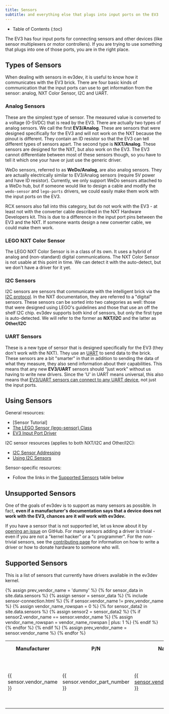 ```yaml
---
title: Sensors
subtitle: and everything else that plugs into input ports on the EV3
---
```


* Table of Contents
{:toc}

The EV3 has four input ports for connecting sensors and other devices (like
sensor multiplexers or motor controllers). If you are trying to use something
that plugs into one of those ports, you are in the right place.

## Types of Sensors

When dealing with sensors in ev3dev, it is useful to know how it communicates
with the EV3 brick. There are four basic kinds of communication that the input
ports can use to get information from the sensor: analog, NXT Color Sensor, I2C
and UART.

### Analog Sensors

These are the simplest type of sensor. The measured value is converted to a
voltage (0-5VDC) that is read by the EV3. There are actually two types of
analog sensors. We call the first **EV3/Analog**. These are sensors that were
designed specifically for the EV3 and will not work on the NXT because the
pinout is different. They contain an ID resistor so that the EV3 can tell
different types of sensors apart. The second type is **NXT/Analog**. These
sensors are designed for the NXT, but also work on the EV3. The EV3 cannot
differentiate between most of these sensors though, so you have to tell it
which one your have or just use the generic driver.

WeDo sensors, referred to as **WeDo/Analog**, are also analog sensors. They are
actually electrically similar to EV3/Analog sensors (require 5V power and have
ID resistor). Currently, we only support WeDo sensors attached to a WeDo hub,
but if someone would like to design a cable and modify the `wedo-sensor` and
`lego-ports` drivers, we could easily make them work with the input ports on
the EV3.

RCX sensors also fall into this category, but do not work with the EV3 - at
least not with the converter cable described in the NXT Hardware Developers
kit. This is due to a difference in the input port pins between the EV3 and
the NXT. If someone wants design a new converter cable, we could make them work.

### LEGO NXT Color Sensor

The LEGO NXT Color Sensor is in a class of its own. It uses a hybrid of analog
and (non-standard) digital communications. The NXT Color Sensor is not usable
at this point in time. We can detect it with the auto-detect, but we don't
have a driver for it yet.


### I2C Sensors

I2C sensors are sensors that communicate with the intelligent brick via the
[I2C protocol]. In the NXT documentation, they are referred to a "digital"
sensors. These sensors can be sorted into two categories as well: those that
were designed using LEGO's guidelines and those that use an off the shelf I2C
chip. ev3dev supports both kind of sensors, but only the first type is
auto-detected. We will refer to the former as **NXT/I2C** and the latter as
**Other/I2C**

### UART Sensors

These is a new type of sensor that is designed specifically for the EV3 (they
don't work with the NXT). They use an [UART] to send data to the brick. These
sensors are a bit "smarter" in that in addition to sending the data of what
they measure, they also send information about their capabilities. This means
that any new **EV3/UART** sensors should "just work" without us having to write
new drivers. Since the 'U' in UART means universal, this also means that
[EV3/UART sensors can connect to any UART device][using-uart-sensors-on-any-linux],
not just the input ports.

## Using Sensors

General resources:

* [Sensor Tutorial]
* [The LEGO Sensor (lego-sensor) Class][lego-sensor class]
* [EV3 Input Port Driver]

I2C sensor resources (applies to both NXT/I2C and Other/I2C):

* [I2C Sensor Addressing]
* [Using I2C Sensors]

Sensor-specific resources:

* Follow the links in the [Supported Sensors] table below

## Unsupported Sensors

One of the goals of ev3dev is to support as many sensors as possible. In fact,
**even if a manufacturer's documentation says that a device does not work with
the EV3, chances are it _will_ work with ev3dev.**

If you have a sensor that is not supported let, let us know about it by
[opening an issue] on GitHub. For many sensors adding a driver is trivial -
even if you are not a "kernel hacker" or a "c programmer". For the non-trivial
sensors, see the [contributing page] for information on how to write a driver
or how to donate hardware to someone who will.

## Supported Sensors

This is a list of sensors that currently have drivers available in the ev3dev
kernel.

<table class="table table-striped table-bordered">
    <tr>
    <th>Manufacturer</th>
    <th>P/N</th>
    <th>Name</th>
    <th>Connection</th>
    <th>Auto-<br />detected</th>
    <th>Driver (Module)</th>
    </tr>
{% assign prev_vendor_name = 'dummy' %}
{% for sensor_data in site.data.sensors %}
    {% assign sensor = sensor_data %}
    {% include sensor-connection.html %}
    <tr>
    {% if sensor.vendor_name != prev_vendor_name %}
        {% assign vendor_name_rowspan = 0 %}
        {% for sensor_data2 in site.data.sensors %}
            {% assign sensor2 = sensor_data2 %}
            {% if sensor2.vendor_name == sensor.vendor_name %}
                {% assign vendor_name_rowspan = vendor_name_rowspan | plus: 1 %}
            {% endif %}
        {% endfor %}
        <td rowspan="{{ vendor_name_rowspan }}">{{ sensor.vendor_name }}</td>
    {% endif %}
        <td>{{ sensor.vendor_part_number }}</td>
        <td><a href="{{ sensor.url_name }}">{{ sensor.vendor_part_name }}</a></td>
        <td>{{ connection }}</td>
        <td><span style="white-space:nowrap;" markdown="span">{{ autodetect }}</span></td>
        <td>
            <span style="white-space:nowrap;">{{ sensor.name }}</span><!--
            {% if connection == 'EV3/UART' %}
                --><span markdown="1">[^ev3-uart-driver]</span><!--
            {% endif %}
            {% if sensor.name == 'ev3-analog-XX' %}
                --><span markdown="1">[^ev3-analog-driver]</span><!--
            {% endif %}
            -->
            {% if sensor.module %}
            <span style="white-space:nowrap;">({{ sensor.module }})</span>
            {% else %}
            <span style="white-space:nowrap;">({{ sensor.sensor_type }})</span>
            {% endif %}
        </td>
    </tr>
    {% assign prev_vendor_name = sensor.vendor_name %}
{% endfor %}
</table>


[^lego-nxt-touch]: Only touch sensors that shipped with the NXT 2.0 set can be
    automatically detected. Older touch sensors that shipped with the original
    NXT sets are missing an electrical connection (pin 2 is not internally
    connected to pin 3).

[^nxt-analog]: The auto-detection algorithm detects this sensor as an NXT/Analog
    type sensor but it cannot determine the exact sensor type. The generic
    analog driver (nxt-analog) will be loaded by default for this sensor. See the
    [lego-port class] for information on how to manually load the
    correct driver.

[^standard-i2c]: The auto-detection algorithm detects this sensor as an I2C
    sensor and the port is automatically put into I2C mode. However, the sensor
    does not follow the LEGO MINDSTORMS convention for I2C sensors, so the
    exact type of sensor cannot be determined. See [Using I2C Sensors]
    for information on how to manually load the correct driver.

[^lm75]: Temperature sensors using the lm75 module can be auto-detected.
    You must run `modprobe lm75` for this to happen. You can also make the
    lm75 module load automatically on boot by adding it to `/etc/modules`.

[^ev3-analog-driver]: The `XX` in `ev3-analog-XX` is replaced with the type id
    of the sensor (`01` to `14`). Type id `02` is the LEGO EV3 Touch sensor,
    so `ev3-analog-02` does not exist.

[^ev3-uart-driver]: When EV3/UART sensors are connected to an EV3 input port
    (or any other tty device for that matter), they actually use the
    `ev3-uart-sensor-ld` driver, which is a tty line discipline. The
    `ev3-uart-sensor` module is currently only used with the mindsensors.com
    EV3 Sensor Multiplexer.

[^mi-xg1300l]: The auto-detection algorithm detects this sensor as an I2C
    sensor and the port is automatically put into I2C mode. However, this sensor
    only partially follows the LEGO MINDSTORMS convention for I2C sensors, so the
    driver must be loaded manually. See the sensor's page for more information.

[LEGO 8528]: http://www.bricklink.com/catalogItem.asp?S=8528-1
[I2C protocol]: https://en.wikipedia.org/wiki/I2c
[I2C Sensor Addressing]: i2c-sensor-addressing
[lego-port class]: http://www.ev3dev.org/docs/drivers/lego-port-class
[Using I2C Sensors]: using-i2c-sensors
[UART]: https://en.wikipedia.org/wiki/Uart
[using-uart-sensors-on-any-linux]: http://lechnology.com/2014/09/using-uart-sensors-on-any-linux/
[opening an issue]: https://github.com/ev3dev/ev3dev/issues
[contributing page]: http://www.ev3dev.org/contributing/
[lego-sensor class]: /docs/drivers/lego-sensor-class
[EV3 Input Port Driver]: /docs/ports/legoev3-input-port
[Supported Sensors]: #supported-sensors
